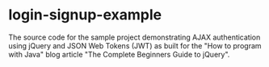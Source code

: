 # login-signup-example

The source code for the sample project demonstrating AJAX authentication using jQuery and JSON Web Tokens (JWT) as built for the "How to program with Java" blog article "The Complete Beginners Guide to jQuery".
